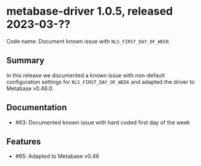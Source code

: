 # metabase-driver 1.0.5, released 2023-03-??

Code name: Document known issue with `NLS_FIRST_DAY_OF_WEEK`

## Summary

In this release we documented a known issue with non-default configuration settings for `NLS_FIRST_DAY_OF_WEEK` and adapted the driver to Metabase v0.46.0.

## Documentation

* #63: Documented known issue with hard coded first day of the week

## Features

* #65: Adapted to Metabase v0.46
